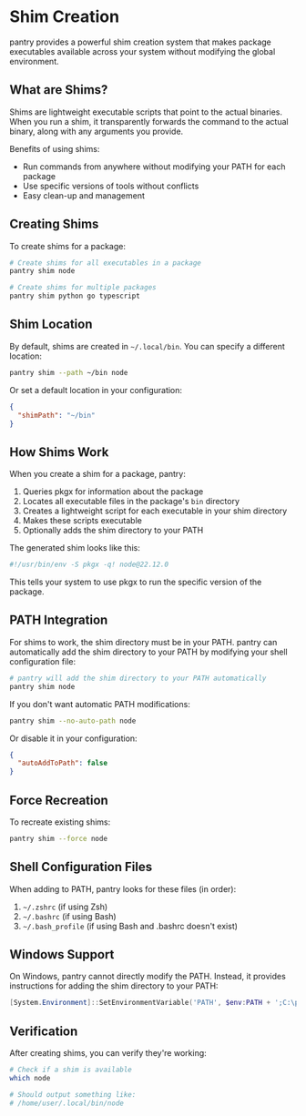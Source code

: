 # Shim Creation

pantry provides a powerful shim creation system that makes package executables available across your system without modifying the global environment.

## What are Shims?

Shims are lightweight executable scripts that point to the actual binaries. When you run a shim, it transparently forwards the command to the actual binary, along with any arguments you provide.

Benefits of using shims:

- Run commands from anywhere without modifying your PATH for each package
- Use specific versions of tools without conflicts
- Easy clean-up and management

## Creating Shims

To create shims for a package:

```bash
# Create shims for all executables in a package
pantry shim node

# Create shims for multiple packages
pantry shim python go typescript
```

## Shim Location

By default, shims are created in `~/.local/bin`. You can specify a different location:

```bash
pantry shim --path ~/bin node
```

Or set a default location in your configuration:

```json
{
  "shimPath": "~/bin"
}
```

## How Shims Work

When you create a shim for a package, pantry:

1. Queries pkgx for information about the package
2. Locates all executable files in the package's `bin` directory
3. Creates a lightweight script for each executable in your shim directory
4. Makes these scripts executable
5. Optionally adds the shim directory to your PATH

The generated shim looks like this:

```sh
#!/usr/bin/env -S pkgx -q! node@22.12.0
```

This tells your system to use pkgx to run the specific version of the package.

## PATH Integration

For shims to work, the shim directory must be in your PATH. pantry can automatically add the shim directory to your PATH by modifying your shell configuration file:

```bash
# pantry will add the shim directory to your PATH automatically
pantry shim node
```

If you don't want automatic PATH modifications:

```bash
pantry shim --no-auto-path node
```

Or disable it in your configuration:

```json
{
  "autoAddToPath": false
}
```

## Force Recreation

To recreate existing shims:

```bash
pantry shim --force node
```

## Shell Configuration Files

When adding to PATH, pantry looks for these files (in order):

1. `~/.zshrc` (if using Zsh)
2. `~/.bashrc` (if using Bash)
3. `~/.bash_profile` (if using Bash and .bashrc doesn't exist)

## Windows Support

On Windows, pantry cannot directly modify the PATH. Instead, it provides instructions for adding the shim directory to your PATH:

```powershell
[System.Environment]::SetEnvironmentVariable('PATH', $env:PATH + ';C:\path\to\shims', [System.EnvironmentVariableTarget]::Machine)
```

## Verification

After creating shims, you can verify they're working:

```bash
# Check if a shim is available
which node

# Should output something like:
# /home/user/.local/bin/node
```

